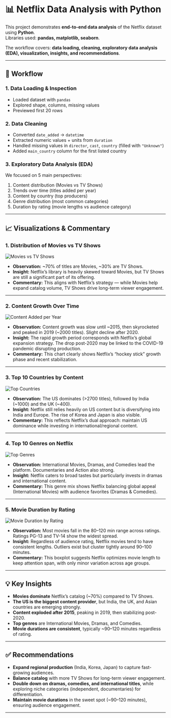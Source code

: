 # 📊 Netflix Data Analysis with Python

This project demonstrates **end-to-end data analysis** of the Netflix dataset using **Python**.  
Libraries used: **pandas, matplotlib, seaborn**.  

The workflow covers: **data loading, cleaning, exploratory data analysis (EDA), visualization, insights, and recommendations**.

---

## 🚀 Workflow

### 1. Data Loading & Inspection
- Loaded dataset with `pandas`
- Explored shape, columns, missing values
- Previewed first 20 rows

### 2. Data Cleaning
- Converted `date_added` → `datetime`
- Extracted numeric values + units from `duration`
- Handled missing values in `director`, `cast`, `country` (filled with `"Unknown"`)
- Added `main_country` column for the first listed country

### 3. Exploratory Data Analysis (EDA)
We focused on 5 main perspectives:
1. Content distribution (Movies vs TV Shows)  
2. Trends over time (titles added per year)  
3. Content by country (top producers)  
4. Genre distribution (most common categories)  
5. Duration by rating (movie lengths vs audience category)  

---

## 📈 Visualizations & Commentary

### 1. Distribution of Movies vs TV Shows
![Movies vs TV Shows](2.png)  

- **Observation:** ~70% of titles are Movies, ~30% are TV Shows.  
- **Insight:** Netflix’s library is heavily skewed toward Movies, but TV Shows are still a significant part of its offering.  
- **Commentary:** This aligns with Netflix’s strategy — while Movies help expand catalog volume, TV Shows drive long-term viewer engagement.  

---

### 2. Content Growth Over Time
![Content Added per Year](4.png)  

- **Observation:** Content growth was slow until ~2015, then skyrocketed and peaked in 2019 (~2000 titles). Slight decline after 2020.  
- **Insight:** The rapid growth period corresponds with Netflix’s global expansion strategy. The drop post-2020 may be linked to the COVID-19 pandemic disrupting production.  
- **Commentary:** This chart clearly shows Netflix’s “hockey stick” growth phase and recent stabilization.  

---

### 3. Top 10 Countries by Content
![Top Countries](1.png)  

- **Observation:** The US dominates (>2700 titles), followed by India (~1000) and the UK (~400).  
- **Insight:** Netflix still relies heavily on US content but is diversifying into India and Europe. The rise of Korea and Japan is also visible.  
- **Commentary:** This reflects Netflix’s dual approach: maintain US dominance while investing in international/regional content.  

---

### 4. Top 10 Genres on Netflix
![Top Genres](3.png)  

- **Observation:** International Movies, Dramas, and Comedies lead the platform. Documentaries and Action also strong.  
- **Insight:** Netflix caters to broad tastes but particularly invests in dramas and international content.  
- **Commentary:** This genre mix shows Netflix balancing global appeal (International Movies) with audience favorites (Dramas & Comedies).  

---

### 5. Movie Duration by Rating
![Movie Duration by Rating](5.png)  

- **Observation:** Most movies fall in the 80–120 min range across ratings. Ratings PG-13 and TV-14 show the widest spread.  
- **Insight:** Regardless of audience rating, Netflix movies tend to have consistent lengths. Outliers exist but cluster tightly around 90–100 minutes.  
- **Commentary:** This boxplot suggests Netflix optimizes movie length to keep attention span, with only minor variation across age groups.  

---

## 💡 Key Insights
- **Movies dominate** Netflix’s catalog (~70%) compared to TV Shows.  
- **The US is the biggest content provider**, but India, the UK, and Asian countries are emerging strongly.  
- **Content exploded after 2015**, peaking in 2019, then stabilizing post-2020.  
- **Top genres** are International Movies, Dramas, and Comedies.  
- **Movie durations are consistent**, typically ~90–120 minutes regardless of rating.  

---

## ✅ Recommendations
- **Expand regional production** (India, Korea, Japan) to capture fast-growing audiences.  
- **Balance catalog** with more TV Shows for long-term viewer engagement.  
- **Double down on dramas, comedies, and international titles**, while exploring niche categories (independent, documentaries) for differentiation.  
- **Maintain movie durations** in the sweet spot (~90–120 minutes), ensuring audience engagement.  

---
